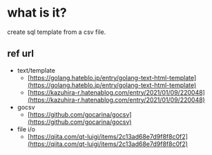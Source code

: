 # what is it?

create sql template from a csv file.

## ref url

- text/template
  - [https://golang.hateblo.jp/entry/golang-text-html-template](https://golang.hateblo.jp/entry/golang-text-html-template)
  - [https://kazuhira-r.hatenablog.com/entry/2021/01/09/220048](https://kazuhira-r.hatenablog.com/entry/2021/01/09/220048)
- gocsv
  - [https://github.com/gocarina/gocsv](https://github.com/gocarina/gocsv)
- file i/o
  - [https://qiita.com/qt-luigi/items/2c13ad68e7d9f8f8c0f2](https://qiita.com/qt-luigi/items/2c13ad68e7d9f8f8c0f2)
